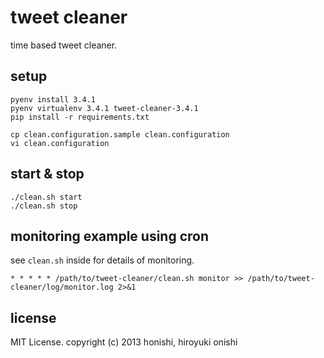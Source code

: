 tweet cleaner
==
time based tweet cleaner.

setup
--
````
pyenv install 3.4.1
pyenv virtualenv 3.4.1 tweet-cleaner-3.4.1
pip install -r requirements.txt
````
````
cp clean.configuration.sample clean.configuration
vi clean.configuration
````

start & stop
--
````
./clean.sh start
./clean.sh stop
````

monitoring example using cron
--
see `clean.sh` inside for details of monitoring.
````
* * * * * /path/to/tweet-cleaner/clean.sh monitor >> /path/to/tweet-cleaner/log/monitor.log 2>&1
````

license
--
MIT License.
copyright (c) 2013 honishi, hiroyuki onishi
